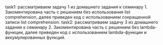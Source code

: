 task1: рассматриваем задачу 1 из домашнего задания к семинару 1. Закоментирована часть с решением без использования list comprehension, далее приведен код с использованием сокращенной записи list comprehension.
task2: рассматриваем задачу 3 из домашнего задания к семинару 2. Закоментирована часть с решением без lambda-функции, далее приведен код с использованием lambda-функции и аккумулированных функций.